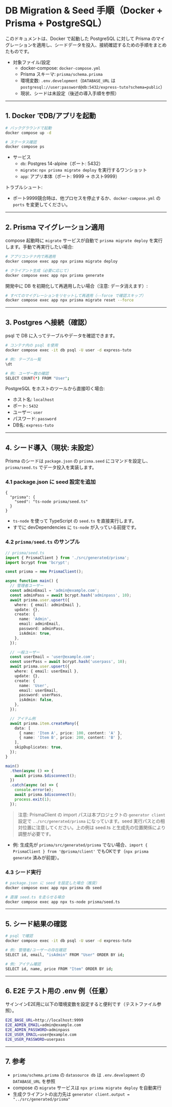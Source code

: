 # DB Migration & Seed 手順（Docker + Prisma + PostgreSQL）

このドキュメントは、Docker で起動した PostgreSQL に対して Prisma のマイグレーションを適用し、シードデータを投入、接続確認するための手順をまとめたものです。

- 対象ファイル/設定
  - docker-compose: `docker-compose.yml`
  - Prisma スキーマ: `prisma/schema.prisma`
  - 環境変数: `.env.development`（`DATABASE_URL` は `postgresql://user:password@db:5432/express-tuto?schema=public`）
  - 現状、シードは未設定（後述の導入手順を参照）

---

## 1. Docker でDB/アプリを起動

```bash
# バックグラウンドで起動
docker compose up -d

# ステータス確認
docker compose ps
```

- サービス
  - `db`: Postgres 14-alpine（ポート: 5432）
  - `migrate`: `npx prisma migrate deploy` を実行するワンショット
  - `app`: アプリ本体（ポート: 9999 -> ホスト9999）

トラブルシュート:
- ポート9999競合時は、他プロセスを停止するか、`docker-compose.yml` の `ports` を変更してください。

---

## 2. Prisma マイグレーション適用

compose 起動時に `migrate` サービスが自動で `prisma migrate deploy` を実行します。手動で再実行したい場合:

```bash
# アプリコンテナ内で再適用
docker compose exec app npx prisma migrate deploy

# クライアント生成（必要に応じて）
docker compose exec app npx prisma generate
```

開発中に DB を初期化して再適用したい場合（注意: データ消えます）:

```bash
# すべてのマイグレーションをリセットして再適用（--force で確認スキップ）
docker compose exec app npx prisma migrate reset --force
```

---

## 3. Postgres へ接続（確認）

psql で DB に入ってテーブルやデータを確認できます。

```bash
# コンテナ内の psql を使用
docker compose exec -it db psql -U user -d express-tuto

# 例: テーブル一覧
\dt

# 例: ユーザー数の確認
SELECT COUNT(*) FROM "User";
```

PostgreSQL をホストのツールから直接叩く場合:

- ホスト名: `localhost`
- ポート: `5432`
- ユーザー: `user`
- パスワード: `password`
- DB名: `express-tuto`

---

## 4. シード導入（現状: 未設定）

Prisma のシードは `package.json` の `prisma.seed` にコマンドを設定し、`prisma/seed.ts` でデータ投入を実装します。

### 4.1 package.json に seed 設定を追加

```jsonc
{
  "prisma": {
    "seed": "ts-node prisma/seed.ts"
  }
}
```

- `ts-node` を使って TypeScript の `seed.ts` を直接実行します。
- すでに devDependencies に `ts-node` が入っている前提です。

### 4.2 `prisma/seed.ts` のサンプル

```ts
// prisma/seed.ts
import { PrismaClient } from './src/generated/prisma';
import bcrypt from 'bcrypt';

const prisma = new PrismaClient();

async function main() {
  // 管理者ユーザー
  const adminEmail = 'admin@example.com';
  const adminPass = await bcrypt.hash('adminpass', 10);
  await prisma.user.upsert({
    where: { email: adminEmail },
    update: {},
    create: {
      name: 'Admin',
      email: adminEmail,
      password: adminPass,
      isAdmin: true,
    },
  });

  // 一般ユーザー
  const userEmail = 'user@example.com';
  const userPass = await bcrypt.hash('userpass', 10);
  await prisma.user.upsert({
    where: { email: userEmail },
    update: {},
    create: {
      name: 'User',
      email: userEmail,
      password: userPass,
      isAdmin: false,
    },
  });

  // アイテム例
  await prisma.item.createMany({
    data: [
      { name: 'Item A', price: 100, content: 'A' },
      { name: 'Item B', price: 200, content: 'B' },
    ],
    skipDuplicates: true,
  });
}

main()
  .then(async () => {
    await prisma.$disconnect();
  })
  .catch(async (e) => {
    console.error(e);
    await prisma.$disconnect();
    process.exit(1);
  });
```

> 注意: PrismaClient の import パスは本プロジェクトの `generator client` 設定で `../src/generated/prisma` になっています。seed 実行パスとの相対位置に注意してください。上の例は seed.ts と生成先の位置関係により調整が必要です。

- 例: 生成先が `prisma/src/generated/prisma` でない場合、`import { PrismaClient } from '@prisma/client'` でもOKです（`npx prisma generate` 済みが前提）。

### 4.3 シード実行

```bash
# package.json に seed を設定した場合（推奨）
docker compose exec app npx prisma db seed

# 直接 seed.ts を走らせる場合
docker compose exec app npx ts-node prisma/seed.ts
```

---

## 5. シード結果の確認

```bash
# psql で確認
docker compose exec -it db psql -U user -d express-tuto

# 例: 管理者/ユーザーの存在確認
SELECT id, email, "isAdmin" FROM "User" ORDER BY id;

# 例: アイテム確認
SELECT id, name, price FROM "Item" ORDER BY id;
```

---

## 6. E2E テスト用の .env 例（任意）

サインインE2E用に以下の環境変数を設定すると便利です（テストファイル参照）。

```bash
E2E_BASE_URL=http://localhost:9999
E2E_ADMIN_EMAIL=admin@example.com
E2E_ADMIN_PASSWORD=adminpass
E2E_USER_EMAIL=user@example.com
E2E_USER_PASSWORD=userpass
```

---

## 7. 参考

- `prisma/schema.prisma` の `datasource db` は `.env.development` の `DATABASE_URL` を参照
- compose の `migrate` サービスは `npx prisma migrate deploy` を自動実行
- 生成クライアントの出力先は `generator client.output = "../src/generated/prisma"`
